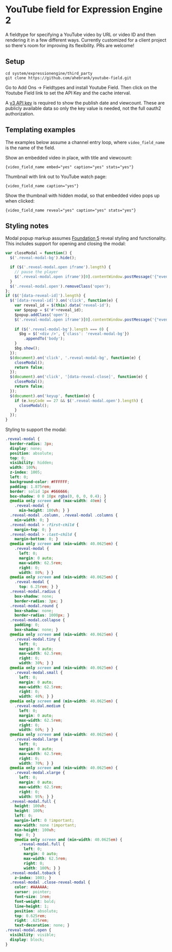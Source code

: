 # YouTube field for Expression Engine 2

A fieldtype for specifying a YouTube video by URL or video ID and then rendering it in a few different ways.  Currently customized for a client project so there's room for improving its flexibility.  PRs are welcome!

## Setup

```
cd system/expressionengine/third_party
git clone https://github.com/ahebrank/youtube-field.git
```

Go to Add Ons -> Fieldtypes and install Youtube Field.  Then click on the Youtube Field link to set the API Key and the cache interval.

A [v3 API key](https://developers.google.com/youtube/v3/getting-started) is required to show the publish date and viewcount.  These are publicly available data so only the key value is needed, not the full oauth2 authorization.

## Templating examples

The examples below assume a channel entry loop, where `video_field_name` is the name of the field.

Show an embedded video in place, with title and viewcount:

```
{video_field_name embed="yes" caption="yes" stats="yes"}
```


Thumbnail with link out to YouTube watch page:

```
{video_field_name caption="yes"}
```


Show the thumbnail with hidden modal, so that embedded video pops up when clicked:

```
{video_field_name reveal="yes" caption="yes" stats="yes"}
```

## Styling notes

Modal popup markup assumes [Foundation 5](http://foundation.zurb.com/sites/docs/v/5.5.3/components/reveal.html) reveal styling and functionality.  This includes support for opening and closing the modal:

```javascript
var closeModal = function() {
  $('.reveal-modal-bg').hide();

  if ($('.reveal-modal.open iframe').length) {
    // pause the player
    $('.reveal-modal.open iframe')[0].contentWindow.postMessage('{"event":"command","func":"pauseVideo","args":""}', '*');
  }
  $('.reveal-modal.open').removeClass('open');
};
if ($('[data-reveal-id]').length) {
  $('[data-reveal-id]').on('click', function(e) {
    var reveal_id = $(this).data('reveal-id');
    var $popup = $('#'+reveal_id);
    $popup.addClass('open');
    $('.reveal-modal.open iframe')[0].contentWindow.postMessage('{"event":"command","func":"playVideo","args":""}', '*');
    
    if ($('.reveal-modal-bg').length === 0) {
      $bg = $('<div />', {'class': 'reveal-modal-bg'})
        .appendTo('body');
    }
    $bg.show();
  });
  $(document).on('click', '.reveal-modal-bg', function(e) {
    closeModal();
    return false;
  });
  $(document).on('click', '[data-reveal-close]', function(e) {
    closeModal();
    return false;
  });
  $(document).on('keyup', function(e) {
    if (e.keyCode == 27 && $('.reveal-modal.open').length) {
      closeModal();
    }
  });
}
```

Styling to support the modal:

```CSS
.reveal-modal {
  border-radius: 3px;
  display: none;
  position: absolute;
  top: 0;
  visibility: hidden;
  width: 100%;
  z-index: 1005;
  left: 0;
  background-color: #FFFFFF;
  padding: 1.875rem;
  border: solid 1px #666666;
  box-shadow: 0 0 10px rgba(0, 0, 0, 0.4); }
  @media only screen and (max-width: 40em) {
    .reveal-modal {
      min-height: 100vh; } }
  .reveal-modal .column, .reveal-modal .columns {
    min-width: 0; }
  .reveal-modal > :first-child {
    margin-top: 0; }
  .reveal-modal > :last-child {
    margin-bottom: 0; }
  @media only screen and (min-width: 40.0625em) {
    .reveal-modal {
      left: 0;
      margin: 0 auto;
      max-width: 62.5rem;
      right: 0;
      width: 80%; } }
  @media only screen and (min-width: 40.0625em) {
    .reveal-modal {
      top: 6.25rem; } }
  .reveal-modal.radius {
    box-shadow: none;
    border-radius: 3px; }
  .reveal-modal.round {
    box-shadow: none;
    border-radius: 1000px; }
  .reveal-modal.collapse {
    padding: 0;
    box-shadow: none; }
  @media only screen and (min-width: 40.0625em) {
    .reveal-modal.tiny {
      left: 0;
      margin: 0 auto;
      max-width: 62.5rem;
      right: 0;
      width: 30%; } }
  @media only screen and (min-width: 40.0625em) {
    .reveal-modal.small {
      left: 0;
      margin: 0 auto;
      max-width: 62.5rem;
      right: 0;
      width: 40%; } }
  @media only screen and (min-width: 40.0625em) {
    .reveal-modal.medium {
      left: 0;
      margin: 0 auto;
      max-width: 62.5rem;
      right: 0;
      width: 60%; } }
  @media only screen and (min-width: 40.0625em) {
    .reveal-modal.large {
      left: 0;
      margin: 0 auto;
      max-width: 62.5rem;
      right: 0;
      width: 70%; } }
  @media only screen and (min-width: 40.0625em) {
    .reveal-modal.xlarge {
      left: 0;
      margin: 0 auto;
      max-width: 62.5rem;
      right: 0;
      width: 95%; } }
  .reveal-modal.full {
    height: 100vh;
    height: 100%;
    left: 0;
    margin-left: 0 !important;
    max-width: none !important;
    min-height: 100vh;
    top: 0; }
    @media only screen and (min-width: 40.0625em) {
      .reveal-modal.full {
        left: 0;
        margin: 0 auto;
        max-width: 62.5rem;
        right: 0;
        width: 100%; } }
  .reveal-modal.toback {
    z-index: 1003; }
  .reveal-modal .close-reveal-modal {
    color: #AAAAAA;
    cursor: pointer;
    font-size: 1rem;
    font-weight: bold;
    line-height: 1;
    position: absolute;
    top: 0.625rem;
    right: .625rem;
    text-decoration: none; }
.reveal-modal.open {
  visibility: visible;
  display: block;
}
```
